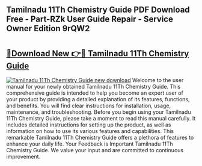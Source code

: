 ## Tamilnadu 11Th Chemistry Guide PDF Download Free - Part-RZk User Guide Repair - Service Owner Edition 9rQW2

# <h2><a href="http://bc60528.oget.top/?id=Tamilnadu+11Th+Chemistry+Guide">🔗Download New 👉🔴 Tamilnadu 11Th Chemistry Guide</a></h2>

[![Tamilnadu 11Th Chemistry Guide new download](https://i.imgur.com/5g1atiW.png)](http://bc60528.oget.top/?id=Tamilnadu+11Th+Chemistry+Guide)
Welcome to the user manual for your newly obtained Tamilnadu 11Th Chemistry Guide. This comprehensive guide is intended to help you become an expert user of your product by providing a detailed explanation of its features, functions, and benefits. You will find clear instructions for installation, usage, maintenance, and troubleshooting. Before you begin using your Tamilnadu 11Th Chemistry Guide, please take a moment to read this manual carefully. It includes detailed instructions for setting up the product, as well as information on how to use its various features and capabilities. This remarkable Tamilnadu 11Th Chemistry Guide offers a plethora of features to enhance your daily life. Your Feedback is Important Tamilnadu 11Th Chemistry Guide. We value your input and are committed to continuous improvement.
